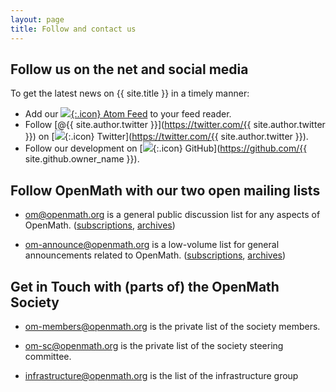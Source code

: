 ```yaml
---
layout: page
title: Follow and contact us
---
```


## Follow us on the net and social media

To get the latest news on {{ site.title }} in a timely manner:

* Add our [![](../public/feed.png){:.icon} Atom Feed](../atom.xml) to your feed reader.
* Follow [@{{ site.author.twitter }}](https://twitter.com/{{ site.author.twitter }}) on [![](../public/twitter.png){:.icon}
Twitter](https://twitter.com/{{ site.author.twitter }}).
* Follow our development on [![](../public/github.png){:.icon} GitHub](https://github.com/{{ site.github.owner_name }}).


## Follow OpenMath with our two open mailing lists

* [om@openmath.org](mailto:om@openmath.org) is a general public discussion list for any aspects of OpenMath. ([subscriptions](http://mailman.openmath.org/mailman/listinfo/om), [archives](http://mailman.openmath.org/pipermail/om/))

* [om-announce@openmath.org](mailto:om-announce@openmath.org)
    is a low-volume list for general announcements related to OpenMath. ([subscriptions](http://mailman.openmath.org/mailman/listinfo/om-announce), [archives](http://mailman.openmath.org/pipermail/om-announce/))
 
## Get in Touch with (parts of) the OpenMath Society

* [om-members@openmath.org](mailto:om-members@openmath.org)
    is the private list of the society members.

* [om-sc@openmath.org](mailto:om-sc@openmath.org)
    is the private list of the society steering committee.

* [infrastructure@openmath.org](mailto:infrastructure@openmath.org)
    is the list of the infrastructure group





